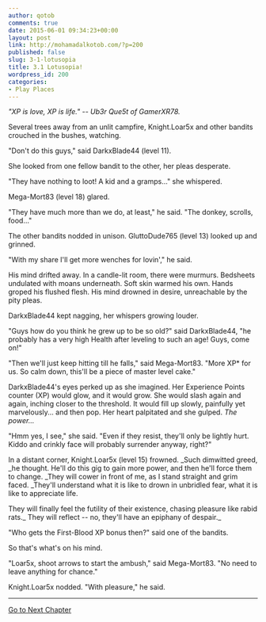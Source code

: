```yaml
---
author: qotob
comments: true
date: 2015-06-01 09:34:23+00:00
layout: post
link: http://mohamadalkotob.com/?p=200
published: false
slug: 3-1-lotusopia
title: 3.1 Lotusopia!
wordpress_id: 200
categories:
- Play Places
---
```


_"XP is love, XP is life." -- Ub3r Que5t of GamerXR78._

Several trees away from an unlit campfire, Knight.Loar5x and other bandits crouched in the bushes, watching.

"Don't do this guys," said DarkxBlade44 (level 11).

She looked from one fellow bandit to the other, her pleas desperate.

"They have nothing to loot! A kid and a gramps..." she whispered.

Mega-Mort83 (level 18) glared.

"They have much more than we do, at least," he said. "The donkey, scrolls, food..."

The other bandits nodded in unison. GluttoDude765 (level 13) looked up and grinned.

"With my share I'll get more wenches for lovin'," he said.

His mind drifted away. In a candle-lit room, there were murmurs. Bedsheets undulated with moans underneath. Soft skin warmed his own. Hands groped his flushed flesh. His mind drowned in desire, unreachable by the pity pleas.

DarkxBlade44 kept nagging, her whispers growing louder.

"Guys how do you think he grew up to be so old?" said DarkxBlade44, "he probably has a very high Health after leveling to such an age! Guys, come on!"

"Then we'll just keep hitting till he falls," said Mega-Mort83. "More XP* for us. So calm down, this'll be a piece of master level cake."

DarkxBlade44's eyes perked up as she imagined. Her Experience Points counter (XP) would glow, and it would grow. She would slash again and again, inching closer to the threshold. It would fill up slowly, painfully yet marvelously... and then pop. Her heart palpitated and she gulped. _The power..._

"Hmm yes, I see," she said. "Even if they resist, they'll only be lightly hurt. Kiddo and crinkly face will probably surrender anyway, right?"

In a distant corner, Knight.Loar5x (level 15) frowned. _Such dimwitted greed, _he thought. He'll do this gig to gain more power, and then he'll force them to change. _They will cower in front of me, as I stand straight and grim faced. _They'll understand what it is like to drown in unbridled fear, what it is like to appreciate life.

They will finally feel the futility of their existence, chasing pleasure like rabid rats._ They will reflect -- no, they'll have an epiphany of despair._

"Who gets the First-Blood XP bonus then?" said one of the bandits.

So that's what's on his mind.

"Loar5x, shoot arrows to start the ambush," said Mega-Mort83. "No need to leave anything for chance."

Knight.Loar5x nodded. "With pleasure," he said.



* * *



[Go to Next Chapter](https://qotob.wordpress.com/2015/06/01/3-2-lotusopia-training/)
